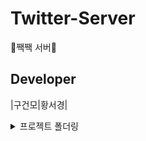 # Twitter-Server

🐥짹짹 서버🐥

## Developer
|구건모|황서경|

<details>
<summary>프로젝트 폴더링</summary>
<div markdown="1">

![1](https://user-images.githubusercontent.com/64405757/170690330-8c120197-ce7e-4c42-8528-a7c20528c62a.PNG)


</div>
</details>
